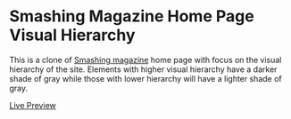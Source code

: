 # Smashing Magazine Home Page Visual Hierarchy
This is a clone of [Smashing magazine](https://www.smashingmagazine.com/) home page with focus on the visual hierarchy of the site.
Elements with higher visual hierarchy have a darker shade of gray while those with lower hierarchy will have a lighter shade of gray.

[Live Preview](link)